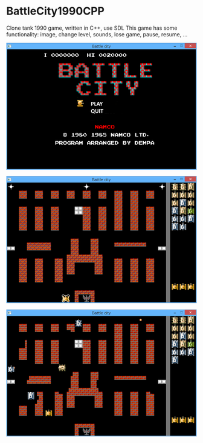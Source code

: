 # BattleCity1990CPP
Clone tank 1990 game, written in C++, use SDL
This game has some functionality: image, change level, sounds, lose game, pause, resume, ...

![start](https://github.com/thanhchungbtc/BattleCity1990CPP/blob/master/readme/start.png)

![loading](https://github.com/thanhchungbtc/BattleCity1990CPP/blob/master/readme/loading.png)

![playing](https://github.com/thanhchungbtc/BattleCity1990CPP/blob/master/readme/playing.png)
